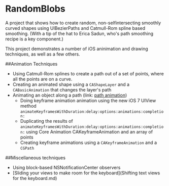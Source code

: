 RandomBlobs
===========

A project that shows how to create random, non-selfintersecting smoothly curved shapes using UIBezierPaths and Catmull-Rom spline based smoothing. (With a tip of the hat to Erica Sadun, who's path smoothing recipe is a key component.) 


This project demonstrates a number of iOS aninimation and drawing techniques, as well as a few others.

##Animation Techniques

* Using Catmull-Rom splines to create a path out of a set of points, where all the points are on a curve.
* Creating an animated shape using a `CAShapeLayer` and a `CABasicAnimation` that changes the layer's path
* Animating an object along a path (link: [path animation](path_animation.md))
    * Doing keyframe animation animation using the new iOS 7 UIView method `animateKeyframesWithDuration:delay:options:animations:completion:`
    * Duplicating the results of `animateKeyframesWithDuration:delay:options:animations:completion:` using Core Animation CAKeyframeAnimation and an array of points
    * Creating keyframe animations using a `CAKeyframeAnimation` and a `CGPath`


##Miscellaneous techniques

* Using block-based NSNotificationCenter observers
* [Sliding your views to make room for the keyboard](Shifting text views for the keyboard.md)



